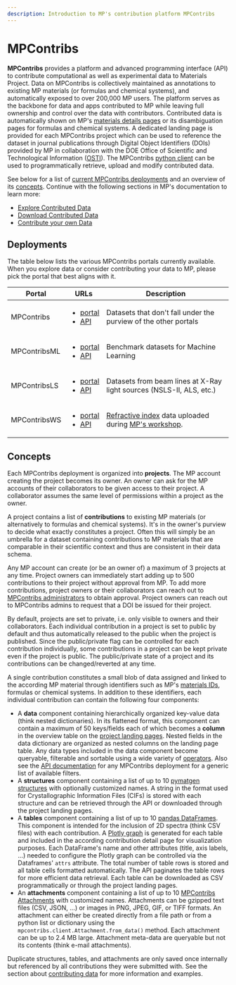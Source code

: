 ```yaml
---
description: Introduction to MP's contribution platform MPContribs
---
```


# MPContribs

**MPContribs** provides a platform and advanced programming interface (API) to contribute computational as well as experimental data to Materials Project. Data on MPContribs is collectively maintained as annotations to existing MP materials (or formulas and chemical systems), and automatically exposed to over 200,000 MP users. The platform serves as the backbone for data and apps contributed to MP while leaving full ownership and control over the data with contributors. Contributed data is automatically shown on MP's [materials details pages](https://materialsproject.org/materials/mp-22987/#contributed\_data) or its disambiguation pages for formulas and chemical systems. A dedicated landing page is provided for each MPContribs project which can be used to reference the dataset in journal publications through Digital Object Identifiers (DOIs) provided by MP in collaboration with the DOE Office of Scientific and Technological Information ([OSTI](https://www.osti.gov/)). The MPContribs [python client](https://pypi.org/project/mpcontribs-client/) can be used to programmatically retrieve, upload and modify contributed data.

See below for a list of [current MPContribs deployments](mpcontribs.md#deployments) and an overview of its [concepts](mpcontribs.md#concepts). Continue with the following sections in MP's documentation to learn more:&#x20;

* [Explore Contributed Data](apps/explore-contributed-data.md)
* [Download Contributed Data](downloading-data/query-and-download-contributed-data.md)
* [Contribute your own Data](uploading-data/what-is-mpcontribs.md)

## Deployments

The table below lists the various MPContribs portals currently available. When you explore data or consider contributing your data to MP, please pick the portal that best aligns with it.

| Portal       | URLs                                                                                                                                                               | Description                                                                                                                                                       |
| ------------ | ------------------------------------------------------------------------------------------------------------------------------------------------------------------ | ----------------------------------------------------------------------------------------------------------------------------------------------------------------- |
| MPContribs   | <ul><li><a href="https://contribs.materialsproject.org">portal</a></li><li><a href="https://contribs-api.materialsproject.org">API</a></li></ul>                   | Datasets that don't fall under the purview of the other portals                                                                                                   |
| MPContribsML | <ul><li><a href="https://ml.materialsproject.org">portal</a></li><li><a href="https://ml-api.materialsproject.org">API</a></li></ul>                               | Benchmark datasets for Machine Learning                                                                                                                           |
| MPContribsLS | <ul><li><a href="https://lightsources.materialsproject.org">portal</a></li><li><a href="https://lightsources-api.materialsproject.org">API</a></li></ul>           | Datasets from beam lines at X-Ray light sources (NSLS-II, ALS, etc.)                                                                                              |
| MPContribsWS | <ul><li><a href="https://workshop-contribs.materialsproject.org">portal</a></li><li><a href="https://workshop-contribs-api.materialsproject.org">API</a></li></ul> | [Refractive index](https://refractiveindex.info/) data uploaded during [MP's workshop](https://workshop.materialsproject.org/lessons/07\_mpcontribs/contribute/). |

## Concepts

Each MPContribs deployment is organized into **projects**. The MP account creating the project becomes its owner. An owner can ask for the MP accounts of their collaborators to be given access to their project. A collaborator assumes the same level of permissions within a project as the owner.

A project contains a list of **contributions** to existing MP materials (or alternatively to formulas and chemical systems). It's in the owner's purview to decide what exactly constitutes a project. Often this will simply be an umbrella for a dataset containing contributions to MP materials that are comparable in their scientific context and thus are consistent in their data schema.

Any MP account can create (or be an owner of) a maximum of 3 projects at any time. Project owners can immediately start adding up to 500 contributions to their project without approval from MP. To add more contributions, project owners or their collaborators can reach out to [MPContribs administrators](mailto:contribs@materialsproject.org) to obtain approval. Project owners can reach out to MPContribs admins to request that a DOI be issued for their project.

By default, projects are set to private, i.e. only visible to owners and their collaborators. Each individual contribution in a project is set to public by default and thus automatically released to the public when the project is published. Since the public/private flag can be controlled for each contribution individually, some contributions in a project can be kept private even if the project is public. The public/private state of a project and its contributions can be changed/reverted at any time.

A single contribution constitutes a small blob of data assigned and linked to the according MP material through identifiers such as MP's [materials IDs](frequently-asked-questions.md#what-is-a-task\_id-and-what-is-a-material\_id-and-how-do-they-differ), formulas or chemical systems. In addition to these identifiers, each individual contribution can contain the following four components:

* A **data** component containing hierarchically organized key-value data (think nested dictionaries). In its flattened format, this component can contain a maximum of 50 keys/fields each of which becomes a **column** in the overview table on the [project landing pages](apps/explore-contributed-data.md). Nested fields in the data dictionary are organized as nested columns on the landing page table. Any data types included in the data component become queryable, filterable and sortable using a wide variety of [operators](downloading-data/query-and-download-contributed-data.md#programmatically). Also see the [API documentation](mpcontribs.md#deployments) for any MPContribs deployment for a generic list of available filters.&#x20;
* A **structures** component containing a list of up to 10 [pymatgen structures](https://pymatgen.org/pymatgen.core.structure.html#pymatgen.core.structure.Structure) with optionally customized names. A string in the format used for Crystallographic Information Files (CIFs) is stored with each structure and can be retrieved through the API or downloaded through the project landing pages.
* A **tables** component containing a list of up to 10 [pandas DataFrames](https://pandas.pydata.org/docs/reference/api/pandas.DataFrame.html). This component is intended for the inclusion of 2D spectra (think CSV files) with each contribution. A [Plotly graph](https://plotly.com/python/) is generated for each table and included in the according contribution detail page for visualization purposes. Each DataFrame's name and other attributes (title, axis labels, ...) needed to configure the Plotly graph can be controlled via the Dataframes' `attrs` attribute. The total number of table rows is stored and all table cells formatted automatically. The API paginates the table rows for more efficient data retrieval. Each table can be downloaded as CSV programmatically or through the project landing pages.
* An **attachments** component containing a list of up to 10 [MPContribs Attachments](https://github.com/materialsproject/MPContribs/blob/4d5fe7b02ef2e65c02229bb4b74f2a1c8ce77307/mpcontribs-client/mpcontribs/client/\_\_init\_\_.py#L319-L393) with customized names. Attachments can be gzipped text files (CSV, JSON, ...) or images in PNG, JPEG, GIF, or TIFF formats. An attachment can either be created directly from a file path or from a python list or dictionary using the `mpcontribs.client.Attachment.from_data()` method. Each attachment can be up to 2.4 MB large. Attachment meta-data are queryable but not its contents (think e-mail attachments).

Duplicate structures, tables, and attachments are only saved once internally but referenced by all contributions they were submitted with. See the section about [contributing data](uploading-data/what-is-mpcontribs.md) for more information and examples.
